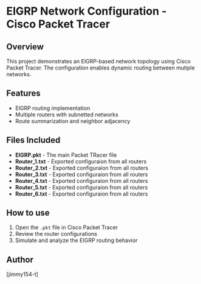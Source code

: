 # EIGRP Network Configuration - Cisco Packet Tracer 

## Overview 
This project demonstrates an EIGRP-based network topology using Cisco Packet
Tracer. The configuration enables dynamic routing between mutiple networks.

## Features 
- EIGRP routing implementation 
- Multiple routers with subnetted networks 
- Route summarization and neighbor adjacency 

## Files Included 
- **EIGRP.pkt** - The main Packet TRacer file 
- **Router_1.txt** - Exported configuraion from all routers 
- **Router_2.txt** - Exported configuraion from all routers
- **Router_3.txt** - Exported configuraion from all routers
- **Router_4.txt** - Exported configuraion from all routers
- **Router_5.txt** - Exported configuraion from all routers
- **Router_6.txt** - Exported configuraion from all routers
## How to use 
1. Open the `.pkt` file in Cisco Packet Tracer 
2. Review the router configurations
3. Simulate and analyze the EIGRP routing behavior 

## Author 
[jimmy154-t]

